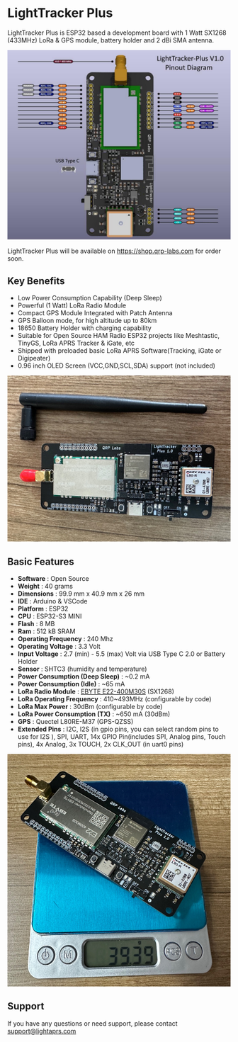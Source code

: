 # LightTracker Plus

LightTracker Plus is ESP32 based a development board with 1 Watt SX1268 (433MHz) LoRa & GPS module, battery holder and 2 dBi SMA antenna.

<img src="images/lightracker_plus_pinout.jpg" width="600">

LightTracker Plus will be available on https://shop.qrp-labs.com for order soon.

## Key Benefits

- Low Power Consumption Capability (Deep Sleep)
- Powerful (1 Watt) LoRa Radio Module
- Compact GPS Module Integrated with Patch Antenna
- GPS Balloon mode, for high altitude up to 80km
- 18650 Battery Holder with charging capability
- Suitable for Open Source HAM Radio ESP32 projects like Meshtastic, TinyGS, LoRa APRS Tracker & iGate, etc
- Shipped with preloaded basic LoRa APRS Software(Tracking, iGate or Digipeater)
- 0.96 inch OLED Screen (VCC,GND,SCL,SDA) support (not included)

<img src="images/lighttracker_plus_with_antenna.jpg" width="600">

## Basic Features

- **Software** : Open Source
- **Weight** : 40 grams
- **Dimensions** : 99.9 mm x 40.9 mm x 26 mm
- **IDE** : Arduino & VSCode
- **Platform** : ESP32
- **CPU** : ESP32-S3 MINI
- **Flash** : 8 MB
- **Ram** : 512 kB SRAM
- **Operating Frequency** : 240 Mhz
- **Operating Voltage** : 3.3 Volt
- **Input Voltage** : 2.7 (min) - 5.5 (max) Volt via USB Type C 2.0 or Battery Holder
- **Sensor** : SHTC3 (humidity and temperature)
- **Power Consumption (Deep Sleep)** : ~0.2 mA
- **Power Consumption (Idle)** : ~65 mA
- **LoRa Radio Module** : [EBYTE E22-400M30S](https://www.cdebyte.com/products/E22-400M30S) (SX1268)
- **LoRa Operating Frequency** : 410~493MHz (configurable by code)
- **LoRa Max Power** : 30dBm (configurable by code)
- **LoRa Power Consumption (TX)** : ~650 mA (30dBm)
- **GPS** : Quectel L80RE-M37 (GPS-QZSS)
- **Extended Pins** : I2C, I2S (in gpio pins, you can select random pins to use for I2S ), SPI, UART, 14x GPIO Pin(includes SPI, Analog pins, Touch pins), 4x Analog, 3x TOUCH, 2x CLK_OUT (in uart0 pins)

<img src="images/lighttracker_plus_weight.jpg" width="600">

## Support

If you have any questions or need support, please contact support@lightaprs.com

